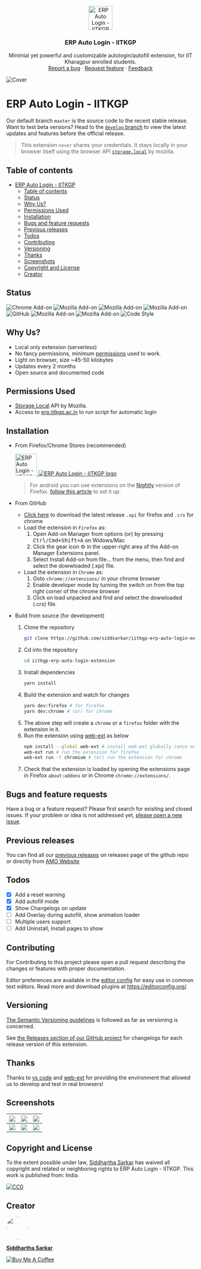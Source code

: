 <p align="center">
  <a href="https://addons.mozilla.org/en-US/firefox/addon/erp-auto-login-iitkgp/">
    <img src="./src/assets/images/ext_icon.png" alt="ERP Auto Login - IITKGP logo" width="64" height="64">
  </a>
</p>

<h3 align="center">ERP Auto Login - IITKGP</h3>

<p align="center">
  Minimial yet powerful and customizable autologin/autofill extension, for IIT Kharagpur enrolled students.
  <br>
  <a href="https://github.com/siddsarkar/iitkgp-erp-auto-login-extension/issues/new">Report a bug</a>
  ·
  <a href="https://github.com/siddsarkar/iitkgp-erp-auto-login-extension/issues/new">Request feature</a>
  ·
  <a href="https://addons.mozilla.org/en-US/firefox/addon/erp-auto-login-iitkgp/reviews">Feedback</a>
</p>

![Cover](/screenshots/cover_new.png)

# ERP Auto Login - IITKGP

Our default branch `master` is the source code to the recent stable release. Want to test beta versions? Head to the [`develop` branch](https://github.com/siddsarkar/iitkgp-erp-auto-login-extension/tree/develop) to view the latest updates and features before the official release.

> This extension `never` shares your credentials. It stays locally in your browser itself using the browser API [`storage.local`](https://developer.mozilla.org/en-US/Add-ons/WebExtensions/API/storage/local) by mozilla.

## Table of contents

- [ERP Auto Login - IITKGP](#erp-auto-login---iitkgp)
  - [Table of contents](#table-of-contents)
  - [Status](#status)
  - [Why Us?](#why-us)
  - [Permissions Used](#permissions-used)
  - [Installation](#installation)
  - [Bugs and feature requests](#bugs-and-feature-requests)
  - [Previous releases](#previous-releases)
  - [Todos](#todos)
  - [Contributing](#contributing)
  - [Versioning](#versioning)
  - [Thanks](#thanks)
  - [Screenshots](#screenshots)
  - [Copyright and License](#copyright-and-license)
  - [Creator](#creator)

## Status

![Chrome Add-on](https://img.shields.io/chrome-web-store/users/hianmedhblomknonbbmalncjjffdligl?label=chrome-users)
![Mozilla Add-on](https://img.shields.io/amo/v/%7Bfa21e38a-41b3-4891-8f6b-8ba837e2df65%7D)
![Mozilla Add-on](https://img.shields.io/amo/users/%7Bfa21e38a-41b3-4891-8f6b-8ba837e2df65%7D?label=mozilla-users)
![Mozilla Add-on](https://img.shields.io/amo/dw/%7Bfa21e38a-41b3-4891-8f6b-8ba837e2df65%7D)
![GitHub](https://img.shields.io/github/license/siddsarkar/iitkgp-erp-auto-login-extension)
![Mozilla Add-on](https://img.shields.io/amo/rating/%7Bfa21e38a-41b3-4891-8f6b-8ba837e2df65%7D)
![Mozilla Add-on](https://img.shields.io/amo/stars/%7Bfa21e38a-41b3-4891-8f6b-8ba837e2df65%7D)
![Code Style](https://img.shields.io/badge/code%20style-prettier-ff69b4)

## Why Us?

- Local only extension (serverless)
- No fancy permissions, minimum [permissions](#permissions-used) used to work.
- Light on browser, size ~45-50 kilobytes
- Updates every 2 months
- Open source and documented code

## Permissions Used

- [Storage Local](https://developer.mozilla.org/en-US/Add-ons/WebExtensions/API/storage/local) API by Mozilla.
- Access to [erp.iitkgp.ac.in](https://erp.iitkgp.ac.in) to run script for automatic login

## Installation

- From Firefox/Chrome Stores (recommended)
  <p align="left">
      <a href="https://addons.mozilla.org/en-US/firefox/addon/erp-auto-login-iitkgp/">
          <img src="https://blog.mozilla.org/addons/files/2020/04/get-the-addon-fx-apr-2020.svg" alt="ERP Auto Login - IITKGP logo" height="58">
      </a>
      <a href="https://chrome.google.com/webstore/detail/erp-auto-login-iitkgp/hianmedhblomknonbbmalncjjffdligl">
          <img src="https://storage.googleapis.com/web-dev-uploads/image/WlD8wC6g8khYWPJUsQceQkhXSlv1/UV4C4ybeBTsZt43U4xis.png" alt="ERP Auto Login - IITKGP logo">
      </a>
  </p>

  > For android you can use extensions on the [Nightly](https://play.google.com/store/apps/details?id=org.mozilla.fenix&hl=en&gl=US) version of Firefox. [follow this article](https://blog.mozilla.org/addons/2020/09/29/expanded-extension-support-in-firefox-for-android-nightly/) to set it up.

- From GitHub

  - [Click here](https://github.com/siddsarkar/iitkgp-erp-auto-login-extension/releases) to download the latest release `.xpi` for firefox and `.crx` for chrome
  - Load the extension in `Firefox` as:
    1. Open Add-on Manager from options (or) by pressing <kbd>Ctrl/Cmd+Shift+A</kbd> on Widows/Mac
    2. Click the gear icon ⚙️ in the upper-right area of the Add-on Manager Extensions panel.
    3. Select Install Add-on from file... from the menu, then find and select the dowwloaded (.xpi) file.
  - Load the extension in `Chrome` as:
    1. Goto `chrome://extensions/` in your chrome browser
    2. Enable developer mode by turning the switch on from the top right corner of the chrome browser
    3. Click on load unpacked and find and select the dowwloaded (.crx) file.

- Build from source (for development)

  1. Clone the repository
     ```bash
     git clone https://github.com/siddsarkar/iitkgp-erp-auto-login-extension.git
     ```
  2. Cd into the repository
     ```bash
     cd iitkgp-erp-auto-login-extension
     ```
  3. Install dependencies
     ```bash
     yarn install
     ```
  4. Build the extension and watch for changes
     ```bash
     yarn dev:firefox # for firefox
     yarn dev:chrome # (or) for chrome
     ```
  5. The above step will create a `chrome` or a `firefox` folder with the extension in it.
  6. Run the extension using [web-ext](https://extensionworkshop.com/documentation/develop/getting-started-with-web-ext/) as below
     ```bash
     npm install --global web-ext # install web-ext globally (once only)
     web-ext run # run the extension for firefox
     web-ext run -t chromium # (or) run the extension for chrome
     ```
  7. Check that the extension is loaded by opening the extensions page in Firefox `about:addons` or in Chrome `chrome://extensions/`.

## Bugs and feature requests

Have a bug or a feature request? Please first search for existing and closed issues. If your problem or idea is not addressed yet, [please open a new issue](https://github.com/siddsarkar/iitkgp-erp-auto-login-extension/issues/new).

## Previous releases

You can find all our [previous releases](https://github.com/siddsarkar/iitkgp-erp-auto-login-extension/releases) on releases page of the github repo or directly from [AMO Website](https://addons.mozilla.org/en-US/firefox/addon/erp-auto-login-iitkgp/versions/)

## Todos

- [x] Add a reset warning
- [x] Add autofill mode
- [x] Show Changelogs on update
- [ ] Add Overlay during autofill, show animation loader
- [ ] Multiple users support
- [ ] Add Uninstall, Install pages to show

## Contributing

For Contributing to this project please open a pull request describing the changes or features with proper documentation.

Editor preferences are available in the [editor config](https://github.com/siddsarkar/iitkgp-erp-auto-login-extension/blob/master/.editorconfig) for easy use in common text editors. Read more and download plugins at <https://editorconfig.org/>.

## Versioning

[The Semantic Versioning guidelines](https://semver.org/) is followed as far as versioning is concerned.

See [the Releases section of our GitHub project](https://github.com/siddsarkar/iitkgp-erp-auto-login-extension/releases) for changelogs for each release version of this extension.

## Thanks

Thanks to [vs code](https://code.visualstudio.com/) and [web-ext](https://www.npmjs.com/package/web-ext) for providing the environment that allowed us to develop and test in real browsers!

## Screenshots

| ![](</screenshots/chrome-extension___hianmedhblomknonbbmalncjjffdligl_pages_Popup_index.html%20(1).png>) | ![](</screenshots/chrome-extension___hianmedhblomknonbbmalncjjffdligl_pages_Popup_index.html%20(7).png>) | ![](</screenshots/chrome-extension___hianmedhblomknonbbmalncjjffdligl_pages_Popup_index.html%20(2).png>) |
| -------------------------------------------------------------------------------------------------------- | -------------------------------------------------------------------------------------------------------- | -------------------------------------------------------------------------------------------------------- |
| ![](</screenshots/chrome-extension___hianmedhblomknonbbmalncjjffdligl_pages_Popup_index.html%20(5).png>) | ![](</screenshots/chrome-extension___hianmedhblomknonbbmalncjjffdligl_pages_Popup_index.html%20(4).png>) | ![](</screenshots/chrome-extension___hianmedhblomknonbbmalncjjffdligl_pages_Popup_index.html%20(3).png>) |

## Copyright and License

To the extent possible under law, [Siddhartha Sarkar](https://github.com/siddsarkar/iitkgp-erp-auto-login-extension) has waived all copyright and related or neighboring rights to ERP Auto Login - IITKGP. This work is published from: India.

[![CC0](https://mirrors.creativecommons.org/presskit/buttons/88x31/svg/cc-zero.svg)](http://creativecommons.org/publicdomain/zero/1.0/)

## Creator

<img src="https://siddsarkar.github.io/assets/images/profile.jpg" style="height: 60px !important; border-radius: 50%;">

[**Siddhartha Sarkar**](https://siddsarkar.github.io)

[![Buy Me A Coffee](https://img.shields.io/badge/%E2%98%95-buymeacofee-yellow)](https://www.buymeacoffee.com/siddsarkar)
